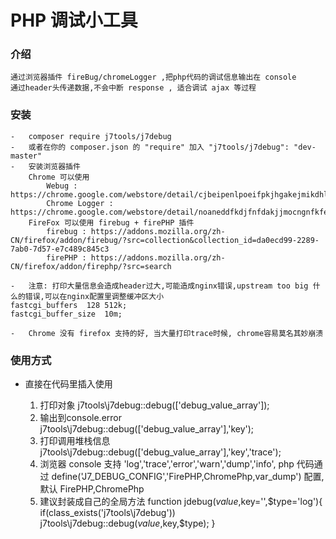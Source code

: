 PHP 调试小工具
==================

### 介绍
    通过浏览器插件 fireBug/chromeLogger ,把php代码的调试信息输出在 console
    通过header头传递数据,不会中断 response , 适合调试 ajax 等过程

###	安装
    -	composer require j7tools/j7debug
    -   或者在你的 composer.json 的 "require" 加入 "j7tools/j7debug": "dev-master"
    -   安装浏览器插件
        Chrome 可以使用
            Webug : https://chrome.google.com/webstore/detail/cjbeipenlpoeifpkjhgakejmikdhlhcj
            Chrome Logger : https://chrome.google.com/webstore/detail/noaneddfkdjfnfdakjjmocngnfkfehhd
        FireFox 可以使用 firebug + firePHP 插件
            firebug : https://addons.mozilla.org/zh-CN/firefox/addon/firebug/?src=collection&collection_id=da0ecd99-2289-7ab0-7d57-e7c489c845c3
            firePHP : https://addons.mozilla.org/zh-CN/firefox/addon/firephp/?src=search
    
    -   注意: 打印大量信息会造成header过大,可能造成nginx错误,upstream too big 什么的错误,可以在nginx配置里调整缓冲区大小
    fastcgi_buffers  128 512k;
    fastcgi_buffer_size  10m;
    
    -   Chrome 没有 firefox 支持的好, 当大量打印trace时候, chrome容易莫名其妙崩溃

### 使用方式
-	直接在代码里插入使用

    1.	打印对象
            j7tools\j7debug::debug(['debug_value_array']);
    2.	输出到console.error
            j7tools\j7debug::debug(['debug_value_array'],'key');
    3.  打印调用堆栈信息
            j7tools\j7debug::debug(['debug_value_array'],'key','trace');
    4. 浏览器 console 支持 'log','trace','error','warn','dump','info',
        php 代码通过 define('J7_DEBUG_CONFIG','FirePHP,ChromePhp,var_dump') 配置,默认 FirePHP,ChromePhp
    5. 建议封装成自己的全局方法
        function jdebug($value,$key='',$type='log'){
            if(class_exists('j7tools\j7debug'))
                j7tools\j7debug::debug($value,$key,$type);
                }